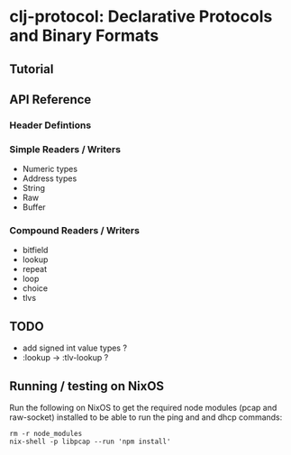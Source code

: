 # clj-protocol: Declarative Protocols and Binary Formats

## Tutorial

## API Reference

### Header Defintions

### Simple Readers / Writers

* Numeric types
* Address types
* String
* Raw
* Buffer

### Compound Readers / Writers

* bitfield
* lookup
* repeat
* loop
* choice
* tlvs

## TODO
- add signed int value types ?
- :lookup -> :tlv-lookup ?

## Running / testing on NixOS

Run the following on NixOS to get the required node modules (pcap and
raw-socket) installed to be able to run the ping and and dhcp
commands:

```
rm -r node_modules
nix-shell -p libpcap --run 'npm install'
```

